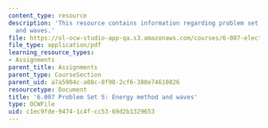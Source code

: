 ```yaml
---
content_type: resource
description: 'This resource contains information regarding problem set 5: energy method
  and waves.'
file: https://ol-ocw-studio-app-qa.s3.amazonaws.com/courses/6-007-electromagnetic-energy-from-motors-to-lasers-spring-2011/c1ec9fde94741c4fcc5369d2b1329653_MIT6_007S11_PS5.pdf
file_type: application/pdf
learning_resource_types:
- Assignments
parent_title: Assignments
parent_type: CourseSection
parent_uid: a7a5904c-a08c-8f98-2cf6-380e74610826
resourcetype: Document
title: '6.007 Problem Set 5: Energy method and waves'
type: OCWFile
uid: c1ec9fde-9474-1c4f-cc53-69d2b1329653
---
```

